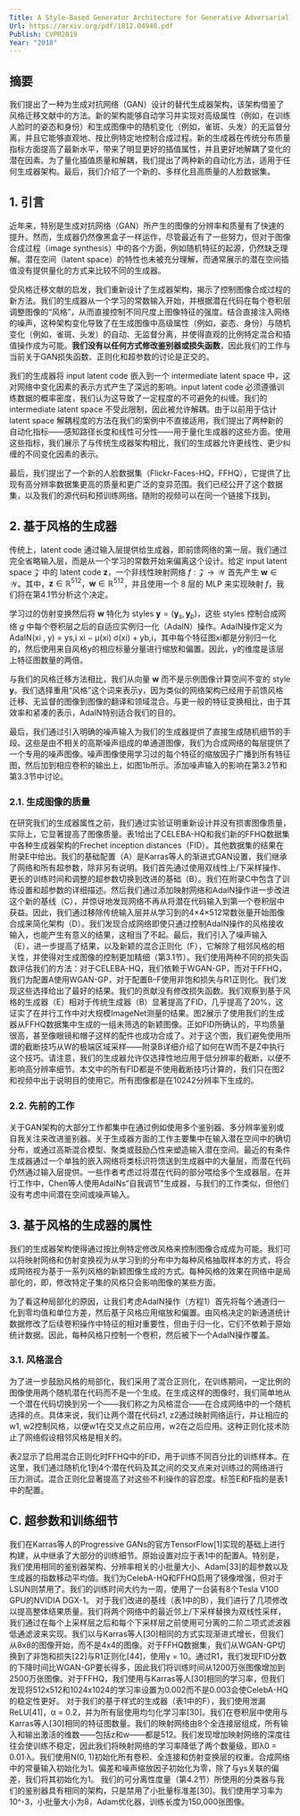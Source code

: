 ```yaml
---
Title: A Style-Based Generator Architecture for Generative Adversarial Networks
Url: https://arxiv.org/pdf/1812.04948.pdf
Publish: CVPR2019
Year: "2018"
---
```

## 摘要 

我们提出了一种为生成对抗网络（GAN）设计的替代生成器架构，该架构借鉴了风格迁移文献中的方法。新的架构能够自动学习并实现对高级属性（例如，在训练人脸时的姿态和身份）和生成图像中的随机变化（例如，雀斑、头发）的无监督分离，并且它能够直观地、按比例特定地控制合成过程。新的生成器在传统分布质量指标方面提高了最新水平，带来了明显更好的插值属性，并且更好地解耦了变化的潜在因素。为了量化插值质量和解耦，我们提出了两种新的自动化方法，适用于任何生成器架构。最后，我们介绍了一个新的、多样化且高质量的人脸数据集。

## 1. 引言 

近年来，特别是生成对抗网络（GAN）所产生的图像的分辨率和质量有了快速的提升。然而，生成器仍然像黑盒子一样运作，尽管最近有了一些努力，但对于图像合成过程（image synthesis）中的各个方面，例如随机特征的起源，仍然缺乏理解。潜在空间（latent space）的特性也未被充分理解，而通常展示的潜在空间插值没有提供量化的方式来比较不同的生成器。

受风格迁移文献的启发，我们重新设计了生成器架构，揭示了控制图像合成过程的新方法。我们的生成器从一个学习的常数输入开始，并根据潜在代码在每个卷积层调整图像的“风格”，从而直接控制不同尺度上图像特征的强度。结合直接注入网络的噪声，这种架构变化导致了在生成图像中高级属性（例如，姿态、身份）与随机变化（例如，雀斑、头发）的自动、无监督分离，并使得直观的比例特定混合和插值操作成为可能。**我们没有以任何方式修改鉴别器或损失函数**，因此我们的工作与当前关于GAN损失函数、正则化和超参数的讨论是正交的。

我们的生成器将 input latent code 嵌入到一个 intermediate latent space 中，这对网络中变化因素的表示方式产生了深远的影响。input latent code 必须遵循训练数据的概率密度，我们认为这导致了一定程度的不可避免的纠缠。我们的 intermediate latent space 不受此限制，因此被允许解耦。由于以前用于估计 latent space 解耦程度的方法在我们的案例中不直接适用，我们提出了两种新的自动化指标——感知路径长度和线性可分性——用于量化生成器的这些方面。使用这些指标，我们展示了与传统生成器架构相比，我们的生成器允许更线性、更少纠缠的不同变化因素的表示。

最后，我们提出了一个新的人脸数据集（Flickr-Faces-HQ，FFHQ），它提供了比现有高分辨率数据集更高的质量和更广泛的变异范围。我们已经公开了这个数据集，以及我们的源代码和预训练网络。随附的视频可以在同一个链接下找到。

## 2. 基于风格的生成器 

传统上，latent code 通过输入层提供给生成器，即前馈网络的第一层。我们通过完全省略输入层，而是从一个学习的常数开始来偏离这个设计。给定 input latent space $\mathcal{Z}$ 中的 latent code $\textbf{z}$，一个非线性映射网络 $f : \mathcal{Z} \to \mathcal{W}$ 首先产生 $\textbf{w} \in \mathcal{W}$。其中，$\mathbf{z}\in \mathbb{R}^{512}$，$\mathbf{w} \in \mathbb{R}^{512}$，并且使用一个 8 层的 MLP 来实现映射 $f$，我们将在第4.1节分析这个决定。

学习过的仿射变换然后将 $\mathbf{w}$ 特化为 styles $\textbf{y} = (\textbf{y}_s, \textbf{y}_b)$，这些 styles 控制合成网络 $g$ 中每个卷积层之后的自适应实例归一化（AdaIN）操作。AdaIN操作定义为AdaIN(xi , y) = ys,i xi − µ(xi) σ(xi) + yb,i，其中每个特征图xi都是分别归一化的，然后使用来自风格y的相应标量分量进行缩放和偏置。因此，y的维度是该层上特征图数量的两倍。

与我们的风格迁移方法相比，我们从向量 $\textbf{w}$ 而不是示例图像计算空间不变的 style $\textbf{y}$。我们选择重用“风格”这个词来表示y，因为类似的网络架构已经用于前馈风格迁移、无监督的图像到图像的翻译和领域混合。与更一般的特征变换相比，由于其效率和紧凑的表示，AdaIN特别适合我们的目的。

最后，我们通过引入明确的噪声输入为我们的生成器提供了直接生成随机细节的手段。这些是由不相关的高斯噪声组成的单通道图像，我们为合成网络的每层提供了一个专用的噪声图像。噪声图像使用学习过的每个特征的缩放因子广播到所有特征图，然后加到相应卷积的输出上，如图1b所示。添加噪声输入的影响在第3.2节和第3.3节中讨论。

### 2.1. 生成图像的质量 

在研究我们的生成器属性之前，我们通过实验证明重新设计并没有损害图像质量，实际上，它显著提高了图像质量。表1给出了CELEBA-HQ和我们新的FFHQ数据集中各种生成器架构的Frechet inception distances（FID）。其他数据集的结果在附录E中给出。我们的基础配置（A）是Karras等人的渐进式GAN设置，我们继承了网络和所有超参数，除非另有说明。我们首先通过使用双线性上/下采样操作、更长的训练时间和调整的超参数切换到改进的基础（B）。我们在附录C中包含了训练设置和超参数的详细描述。然后我们通过添加映射网络和AdaIN操作进一步改进这个新的基线（C），并惊讶地发现网络不再从将潜在代码输入到第一个卷积层中获益。因此，我们通过移除传统输入层并从学习到的4×4×512常数张量开始图像合成来简化架构（D）。我们发现合成网络即使只通过控制AdaIN操作的风格接收输入，也能产生有意义的结果，这相当了不起。最后，我们引入了噪声输入（E），进一步提高了结果，以及新颖的混合正则化（F），它解除了相邻风格的相关性，并使得对生成图像的控制更加精细（第3.1节）。我们使用两种不同的损失函数评估我们的方法：对于CELEBA-HQ，我们依赖于WGAN-GP，而对于FFHQ，我们为配置A使用WGAN-GP，对于配置B–F使用非饱和损失与R1正则化。我们发现这些选择给出了最好的结果。我们的贡献没有修改损失函数。我们观察到基于风格的生成器（E）相对于传统生成器（B）显著提高了FID，几乎提高了20%，这证实了在并行工作中对大规模ImageNet测量的结果。图2展示了使用我们的生成器从FFHQ数据集中生成的一组未筛选的新颖图像。正如FID所确认的，平均质量很高，甚至像眼镜和帽子这样的配件也成功合成了。对于这个图，我们避免使用所谓的截断技巧从W的极端区域采样——附录B详细介绍了如何在W而不是Z中执行这个技巧。请注意，我们的生成器允许仅选择性地应用于低分辨率的截断，以便不影响高分辨率细节。本文中的所有FID都是不使用截断技巧计算的，我们只在图2和视频中出于说明目的使用它。所有图像都是在10242分辨率下生成的。

### 2.2. 先前的工作 

关于GAN架构的大部分工作都集中在通过例如使用多个鉴别器、多分辨率鉴别或自我关注来改进鉴别器。关于生成器方面的工作主要集中在输入潜在空间中的确切分布，或通过高斯混合模型、聚类或鼓励凸性来塑造输入潜在空间。最近的有条件生成器通过一个单独的嵌入网络将类标识符馈送到生成器中的大量层，而潜在代码仍然通过输入层提供。一些作者考虑过将潜在代码的部分喂给多个生成器层。在并行工作中，Chen等人使用AdaINs“自我调节”生成器，与我们的工作类似，但他们没有考虑中间潜在空间或噪声输入。

## 3. 基于风格的生成器的属性 
   
我们的生成器架构使得通过按比例特定修改风格来控制图像合成成为可能。我们可以将映射网络和仿射变换视为从学习到的分布中为每种风格抽取样本的方式，将合成网络视为基于一系列风格的新颖图像生成的方式。每种风格的效果在网络中是局部化的，即，修改特定子集的风格只会影响图像的某些方面。

为了看这种局部化的原因，让我们考虑AdaIN操作（方程1）首先将每个通道归一化到零均值和单位方差，然后基于风格应用缩放和偏置。由风格决定的新通道统计数据修改了后续卷积操作中特征的相对重要性，但由于归一化，它们不依赖于原始统计数据。因此，每种风格只控制一个卷积，然后被下一个AdaIN操作覆盖。

### 3.1. 风格混合 

为了进一步鼓励风格的局部化，我们采用了混合正则化，在训练期间，一定比例的图像使用两个随机潜在代码而不是一个生成。在生成这样的图像时，我们简单地从一个潜在代码切换到另一个——我们称之为风格混合——在合成网络中的一个随机选择的点。具体来说，我们让两个潜在代码z1, z2通过映射网络运行，并让相应的w1, w2控制风格，以便w1在交叉点之前应用，w2在之后应用。这种正则化技术防止了网络假设相邻风格是相关的。

表2显示了启用混合正则化时FFHQ中的FID，用于训练不同百分比的训练样本。在这里，我们通过随机化1到4个潜在代码及其之间的交叉点来对训练过的网络进行压力测试。混合正则化显著提高了对这些不利操作的容忍度。标签E和F指的是表1中的配置。

## C. 超参数和训练细节 

我们在Karras等人的Progressive GANs的官方TensorFlow[1]实现的基础上进行构建，从中继承了大部分的训练细节。原始设置对应于表1中的配置A。特别是，我们使用相同的鉴别器架构、分辨率相关的小批量大小、Adam[33]的超参数以及生成器的指数移动平均值。我们为CelebA-HQ和FFHQ启用了镜像增强，但对于LSUN则禁用了。我们的训练时间大约为一周，使用了一台装有8个Tesla V100 GPU的NVIDIA DGX-1。 对于我们改进的基线（表1中的B），我们进行了几项修改以提高整体结果质量。我们将两个网络中的最近邻上/下采样替换为双线性采样，我们通过在每个上采样层之后和每个下采样层之前使用可分离的二阶二项式滤波器低通滤波来实现。我们以与Karras等人[30]相同的方式实现渐进式增长，但我们从8x8的图像开始，而不是4x4的图像。对于FFHQ数据集，我们从WGAN-GP切换到了非饱和损失[22]与R1正则化[44]，使用γ = 10。通过R1，我们发现FID分数的下降时间比WGAN-GP要长得多，因此我们将训练时间从1200万张图像增加到2500万张图像。对于FFHQ，我们使用与Karras等人[30]相同的学习率，但我们发现将512x512和1024x1024的学习率设置为0.002而不是0.003会使CelebA-HQ的稳定性更好。 对于我们的基于样式的生成器（表1中的F），我们使用泄漏ReLU[41]，α = 0.2，并为所有层使用均匀化学习率[30]。我们在卷积层中使用与Karras等人[30]相同的特征图数量。我们的映射网络由8个全连接层组成，所有输入和输出激活的维数——包括z和w——都是512。我们发现增加映射网络的深度往往会使训练不稳定，因此我们将映射网络的学习率降低了两个数量级，即λ0 = 0.01·λ。我们使用N(0, 1)初始化所有卷积、全连接和仿射变换层的权重。合成网络中的常量输入初始化为1。偏差和噪声缩放因子初始化为零，除了与ys关联的偏差，我们将其初始化为1。 我们的可分离性度量（第4.2节）所使用的分类器与我们的鉴别器具有相同的架构，只是禁用了小批量标准差[30]。我们使用学习率为10^-3，小批量大小为8，Adam优化器，训练长度为150,000张图像。